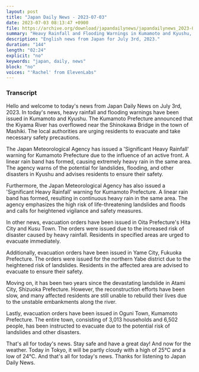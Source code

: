 ```yaml
---
layout: post
title: "Japan Daily News - 2023-07-03"
date: 2023-07-03 08:13:47 +0900
file: https://archive.org/download/japandailynews/japandailynews_2023-07-03.mp3
summary: "Heavy Rainfall and Flooding Warnings in Kumamoto and Kyushu, & more…"
description: "English news from Japan for July 3rd, 2023."
duration: "144"
length: "02:24"
explicit: "no"
keywords: "japan, daily, news"
block: "no"
voices: "'Rachel' from ElevenLabs"
---
```


### Transcript

Hello and welcome to today's news from Japan Daily News on July 3rd, 2023. In today's news, heavy rainfall and flooding warnings have been issued in Kumamoto and Kyushu. The Kumamoto Prefecture announced that the Kiyama River has overflowed near the Shinokawa Bridge in the town of Mashiki. The local authorities are urging residents to evacuate and take necessary safety precautions.

The Japan Meteorological Agency has issued a 'Significant Heavy Rainfall' warning for Kumamoto Prefecture due to the influence of an active front. A linear rain band has formed, causing extremely heavy rain in the same area. The agency warns of the potential for landslides, flooding, and other disasters in Kyushu and advises residents to ensure their safety.

Furthermore, the Japan Meteorological Agency has also issued a 'Significant Heavy Rainfall' warning for Kumamoto Prefecture. A linear rain band has formed, resulting in continuous heavy rain in the same area. The agency emphasizes the high risk of life-threatening landslides and floods and calls for heightened vigilance and safety measures.

In other news, evacuation orders have been issued in Oita Prefecture's Hita City and Kusu Town. The orders were issued due to the increased risk of disaster caused by heavy rainfall. Residents in specified areas are urged to evacuate immediately.

Additionally, evacuation orders have been issued in Yame City, Fukuoka Prefecture. The orders were issued for the northern Yabe district due to the heightened risk of landslides. Residents in the affected area are advised to evacuate to ensure their safety.

Moving on, it has been two years since the devastating landslide in Atami City, Shizuoka Prefecture. However, the reconstruction efforts have been slow, and many affected residents are still unable to rebuild their lives due to the unstable embankments along the river.

Lastly, evacuation orders have been issued in Oguni Town, Kumamoto Prefecture. The entire town, consisting of 3,013 households and 6,502 people, has been instructed to evacuate due to the potential risk of landslides and other disasters.

That's all for today's news. Stay safe and have a great day! And now for the weather. Today in Tokyo, it will be partly cloudy with a high of 25°C and a low of 24°C.  And that's all for today's news. Thanks for listening to Japan Daily News.
